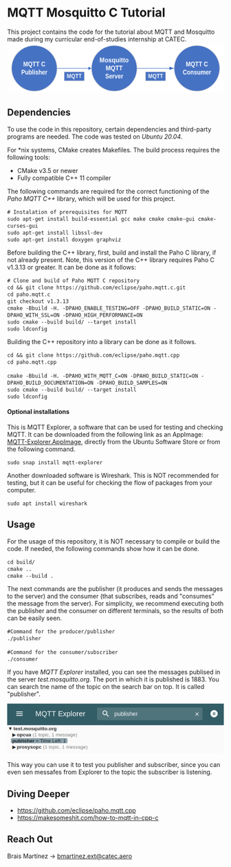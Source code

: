 # MQTT Mosquitto C Tutorial

<!-- This Project contains my hopes and dreams. Please, save them. -->
This project contains the code for the tutorial about MQTT and Mosquitto made during my curricular end-of-studies internship at CATEC.
![image](assets/mqtt.png)

<!-- 
This, according to Creative Commons, is a photo of Mosquitto. Do whatever you want with it.
![image](assets/mosquitto.jpg)
-->

<!-- Do your best! I will try, README template, I will try. -->
<!-- I hope its understandable -->

## Dependencies

To use the code in this repository, certain dependencies and third-party programs are needed. The code was tested on <em>Ubuntu 20.04</em>.

For *nix systems, CMake creates Makefiles. The build process requires the following tools:
- CMake v3.5 or newer
- Fully compatible C++ 11 compiler

The following commands are required for the correct functioning of the <em>Paho MQTT C++</em> library, which will be used for this project. 
```
# Instalation of prerequisites for MQTT
sudo apt-get install build-essential gcc make cmake cmake-gui cmake-curses-gui
sudo apt-get install libssl-dev
sudo apt-get install doxygen graphviz
```

Before building the C++ library, first, build and install the Paho C library, if not already present. Note, this version of the C++ library requires Paho C v1.3.13 or greater. It can be done as it follows:
```
# Clone and build of Paho MQTT C repository
cd && git clone https://github.com/eclipse/paho.mqtt.c.git
cd paho.mqtt.c
git checkout v1.3.13
cmake -Bbuild -H. -DPAHO_ENABLE_TESTING=OFF -DPAHO_BUILD_STATIC=ON -DPAHO_WITH_SSL=ON -DPAHO_HIGH_PERFORMANCE=ON
sudo cmake --build build/ --target install
sudo ldconfig
```

Building the C++ repository into a library can be done as it follows. 
```
cd && git clone https://github.com/eclipse/paho.mqtt.cpp
cd paho.mqtt.cpp

cmake -Bbuild -H. -DPAHO_WITH_MQTT_C=ON -DPAHO_BUILD_STATIC=ON -DPAHO_BUILD_DOCUMENTATION=ON -DPAHO_BUILD_SAMPLES=ON
sudo cmake --build build/ --target install
sudo ldconfig
```

#### Optional installations

This is MQTT Explorer, a software that can be used for testing and checking MQTT. It can be downloaded from the following link as an AppImage: <a href="https://github.com/thomasnordquist/MQTT-Explorer/releases/download/0.0.0-0.4.0-beta1/MQTT-Explorer-0.4.0-beta1.AppImage" target="_blank" rel="noreferrer">MQTT-Explorer.AppImage</a>, directly from the Ubuntu Software Store or from the following command.
```
sudo snap install mqtt-explorer
```
Another downloaded software is Wireshark. This is NOT recommended for testing, but it can be useful for checking the flow of packages from your computer.
```
sudo apt install wireshark
```

## Usage

For the usage of this repository, it is NOT necessary to compile or build the code. If needed, the following commands show how it can be done.
```
cd build/
cmake ..
cmake --build .
```
The next commands are the publisher (it produces and sends the messages to the server) and the consumer (that subscribes, reads and "consumes" the message from the server). For simplicity, we recommend executing both the publisher and the consumer on different terminals, so the results of both can be easily seen.
```
#Command for the producer/publisher
./publisher

#Command for the consumer/subscriber
./consumer
```
If you have <em>MQTT Explorer</em> installed, you can see the messages publised in the server <em>test.mosquitto.org</em>. The port in which it is published is 1883. You can search tne name of the topic on the search bar on top. It is called "publisher".

![image](assets/pub.png)

This way you can use it to test you publisher and subscriber, since you can even sen messafes from Explorer to the topic the subscriber is listening.

## Diving Deeper

- https://github.com/eclipse/paho.mqtt.cpp
- https://makesomeshit.com/how-to-mqtt-in-cpp-c

## Reach Out

Brais Martínez -> bmartinez.ext@catec.aero 

<!--
This is an html comment 

Plans that I dont want showing up:

- This
- That

-->